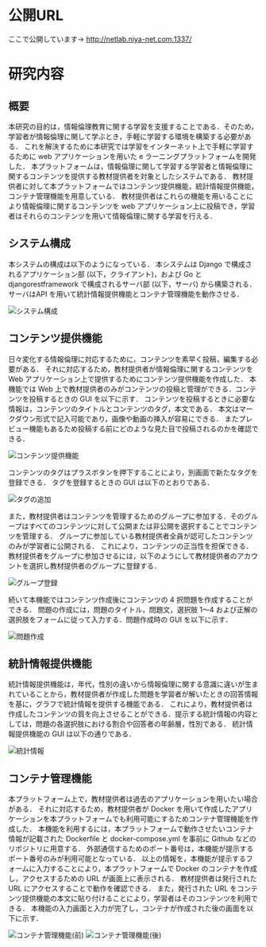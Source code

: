 # 公開URL
ここで公開しています→ http://netlab.niya-net.com:1337/
# 研究内容
## 概要
本研究の目的は，情報倫理教育に関する学習を支援することである．そのため，学習者が情報倫理に関して学ぶとき，手軽に学習する環境を構築する必要がある．
これを解決するために本研究では学習をインターネット上で手軽に学習するために web アプリケーションを用いた e ラーニングプラットフォームを開発した．
本プラットフォームは，情報倫理に関して学習する学習者と情報倫理に関するコンテンツを提供する教材提供者を対象としたシステムである．
教材提供者に対して本プラットフォームではコンテンツ提供機能，統計情報提供機能，コンテナ管理機能を用意している．
教材提供者はこれらの機能を用いることにより情報倫理に関するコンテンツを web アプリケーション上に投稿でき，学習者はそれらのコンテンツを用いて情報倫理に関する学習を行える．
## システム構成
本システムの構成は以下のようになっている．
本システムは Django で構成されるアプリケーション部 (以下，クライアント)，および Go と djangorestframework で構成されるサーバ部 (以下，サーバ) から構築される．
サーバはAPI を用いて統計情報提供機能とコンテナ管理機能を動作させる．

![システム構成](https://github.com/niya1123/pic/blob/main/material/%E3%82%B7%E3%82%B9%E3%83%86%E3%83%A0%E6%A7%8B%E6%88%90.png?raw=true)

## コンテンツ提供機能
日々変化する情報倫理に対応するために，コンテンツを素早く投稿，編集する必要がある．
それに対応するため，教材提供者が情報倫理に関するコンテンツを Web アプリケーション上で提供するためにコンテンツ提供機能を作成した．
本機能では Web 上で教材提供者のみがコンテンツの投稿と管理ができる．コンテンツを投稿するときの GUI を以下に示す．
コンテンツを投稿するときに必要な情報は，コンテンツのタイトルとコンテンツのタグ，本文である．
本文はマークダウン形式で記入可能であり，画像や動画の挿入が容易にできる．
またプレビュー機能もあるため投稿する前にどのような見た目で投稿されるのかを確認できる．

![コンテンツ提供機能](https://github.com/niya1123/pic/blob/main/material/content_teikyou_.png?raw=true)

コンテンツのタグはプラスボタンを押下することにより，別画面で新たなタグを登録できる．
タグを登録するときの GUI は以下のとおりである．

![タグの追加](https://github.com/niya1123/pic/blob/main/material/tag.png?raw=true)

また，教材提供者はコンテンツを管理するためのグループに参加する．そのグループはすべてのコンテンツに対して公開または非公開を選択することでコンテンツを管理する．
グループに参加している教材提供者全員が認可したコンテンツのみが学習者に公開される．
これにより，コンテンツの正当性を担保できる．教材提供者をグループに参加させるには，以下のようにして教材提供者のアカウントを選択し教材提供者のグループに登録する．

![グループ登録](https://github.com/niya1123/pic/blob/main/material/group_register_.png?raw=true)

続いて本機能ではコンテンツ作成後にコンテンツの 4 択問題を作成することができる．
問題の作成には，問題のタイトル，問題文，選択肢 1～4 および正解の選択肢をフォームに従って入力する．問題作成時の GUI を以下に示す．

![問題作成](https://github.com/niya1123/pic/blob/main/material/create_question.png?raw=true)

## 統計情報提供機能
統計情報提供機能は，年代，性別の違いから情報倫理に関する意識に違いが生まれていることから，教材提供者が作成した問題を学習者が解いたときの回答情報を基に，グラフで統計情報を提供する機能である．
これにより，教材提供者は作成したコンテンツの質を向上させることができる．提示する統計情報の内容としては，問題の各選択肢における割合や回答者の年齢層，性別である．
統計情報提供機能の GUI は以下の通りである．

![統計情報](https://github.com/niya1123/pic/blob/main/material/toukei_ex.png?raw=true)

## コンテナ管理機能
本プラットフォーム上で，教材提供者は過去のアプリケーションを用いたい場合がある．
それに対応するため，教材提供者が Docker を用いて作成したアプリケーションを本プラットフォームでも利用可能にするためコンテナ管理機能を作成した．
本機能を利用するには，本プラットフォームで動作させたいコンテナ情報が記載された Dockerfile と docker-compose.yml を事前に Github などのリポジトリに用意する．
外部通信するためのポート番号は，本機能が提示するポート番号のみが利用可能となっている．
以上の情報を，本機能が提示するフォームに入力することにより，本プラットフォームで Docker のコンテナを作成し，アクセスするための URL が画面上に表示される．
教材提供者は発行された URL にアクセスすることで動作を確認できる．
また，発行された URL をコンテンツ提供機能の本文に貼り付けることにより，学習者はそのコンテンツを利用できる．
本機能の入力画面と入力が完了し，コンテナが作成された後の画面を以下に示す．

![コンテナ管理機能(前)](https://github.com/niya1123/pic/blob/main/material/container_before.png?raw=true)
![コンテナ管理機能(後)](https://github.com/niya1123/pic/blob/main/material/container_after.png?raw=true)
